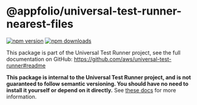 <!-- START Auto-generated by generate-readmes.ts, do not modify START -->

# @appfolio/universal-test-runner-nearest-files

[![npm version](https://img.shields.io/npm/v/@appfolio/universal-test-runner-nearest-files)](https://www.npmjs.com/package/@appfolio/universal-test-runner-nearest-files)
[![npm downloads](https://img.shields.io/npm/dm/@appfolio/universal-test-runner-nearest-files)](https://npm-stat.com/charts.html?package=%40appfolio%2Funiversal-test-runner-nearest-files)

This package is part of the Universal Test Runner project, see the full documentation on GitHub: https://github.com/aws/universal-test-runner#readme

**This package is internal to the Universal Test Runner project, and is not guaranteed to follow semantic versioning. You should have no need to install it yourself or depend on it directly.** See [these docs](https://github.com/aws/universal-test-runner#-packages-in-this-monorepo) for more information.

<!-- Place any custom README contents after the following marker -->

<!-- END Auto-generated by generate-readmes.ts, do not modify END -->



